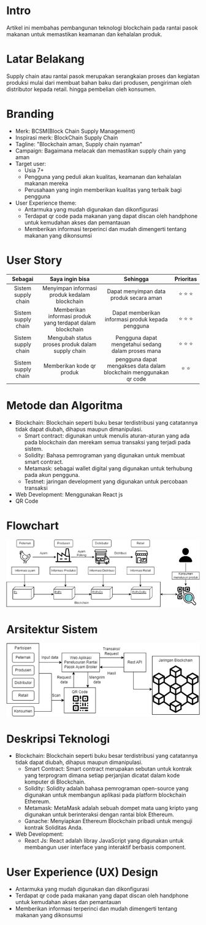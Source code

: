 # Intro
Artikel ini membahas pembangunan teknologi blockchain pada rantai pasok makanan untuk memastikan keamanan dan kehalalan produk.

# Latar Belakang
Supply chain atau rantai pasok merupakan serangkaian proses dan kegiatan produksi mulai dari membuat bahan baku dari produsen, pengiriman oleh distributor kepada retail. hingga pembelian oleh konsumen. 


# Branding
* Merk: BCSM(Block Chain Supply Management)
* Inspirasi merk: BlockChain Supply Chain
* Tagline: "Blockchain aman, Supply chain nyaman"
* Campaign: Bagaimana melacak dan memastikan supply chain yang aman
* Target user:
  * Usia 7+
  * Pengguna yang peduli akan kualitas, keamanan dan kehalalan makanan mereka
  * Perusahaan yang ingin memberikan kualitas yang terbaik bagi pengguna
* User Experience theme:
  * Antarmuka yang mudah digunakan dan dikonfigurasi
  * Terdapat qr code pada makanan yang dapat discan oleh handphone untuk kemudahan akses dan pemantauan
  * Memberikan informasi terperinci dan mudah dimengerti tentang makanan yang dikonsumsi


# User Story
|         **Sebagai**        |                            **Saya ingin bisa**                            |                                            **Sehingga**                                           | **Prioritas** |
|:--------------------------:|:-------------------------------------------------------------------------:|:-------------------------------------------------------------------------------------------------:|:-------------:|
|     Sistem supply chain    |     Menyimpan informasi produk kedalam blockchain         |     Dapat menyimpan data produk secara aman                                                |     ⭐ ⭐ ⭐     |
|     Sistem supply chain    |     Memberikan informasi produk yang terdapat dalam blockchain                 |     Dapat memberikan informasi produk kepada pengguna                                           |     ⭐ ⭐ ⭐     |
|     Sistem supply chain    |     Mengubah status proses produk dalam supply chain        |     Pengguna dapat mengetahui sedang dalam proses mana    |     ⭐ ⭐ ⭐     |
|     Sistem supply chain              |       Memberikan kode qr produk            |     pengguna dapat mengakses data dalam blockchain menggunakan qr code                                             |     ⭐ ⭐      |

# Metode dan Algoritma
* Blockchain: Blockchain seperti buku besar terdistribusi yang catatannya tidak dapat diubah, dihapus maupun dimanipulasi.
  * Smart contract: digunakan untuk menulis aturan-aturan yang ada pada blockchain dan merekam semua transaksi yang terjadi pada sistem.
  * Solidity: Bahasa pemrograman yang digunakan untuk membuat smart contract.
  * Metamask: sebagai wallet digital yang digunakan untuk terhubung pada akun pengguna.
  * Testnet: jaringan development yang digunakan untuk percobaan transaksi
* Web Development: Menggunakan React js
* QR Code
# Flowchart
![flowchart](./gambar/flowchart.png)

# Arsitektur Sistem
![arsitektur-sistem](./gambar/arsitektur-sistem.png)

# Deskripsi Teknologi
* Blockchain: Blockchain seperti buku besar terdistribusi yang catatannya tidak dapat diubah, dihapus maupun dimanipulasi.
  * Smart Contract: Smart contract merupakan sebutan untuk kontrak yang terprogram dimana setiap perjanjian dicatat dalam kode komputer di Blockchain.
  * Solidity: Solidity adalah bahasa pemrograman open-source yang digunakan untuk membangun aplikasi pada platform blockchain Ethereum.
  * Metamask: MetaMask adalah sebuah dompet mata uang kripto yang digunakan untuk berinteraksi dengan rantai blok Ethereum. 
  * Ganache: Menyiapkan Ethereum Blockchain pribadi untuk menguji kontrak Soliditas Anda.
* Web Development:
  * React Js: React adalah libray JavaScript yang digunakan untuk membangun user interface yang interaktif berbasis component.

# User Experience (UX) Design
  * Antarmuka yang mudah digunakan dan dikonfigurasi
  * Terdapat qr code pada makanan yang dapat discan oleh handphone untuk kemudahan akses dan pemantauan
  * Memberikan informasi terperinci dan mudah dimengerti tentang makanan yang dikonsumsi
